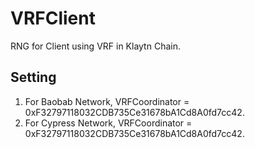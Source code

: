 # VRFClient
RNG for Client using VRF in Klaytn Chain.

## Setting
<!-- Write the way to contribute -->
1. For Baobab Network, VRFCoordinator = 0xF32797118032CDB735Ce31678bA1Cd8A0fd7cc42.
2. For Cypress Network, VRFCoordinator = 0xF32797118032CDB735Ce31678bA1Cd8A0fd7cc42.
